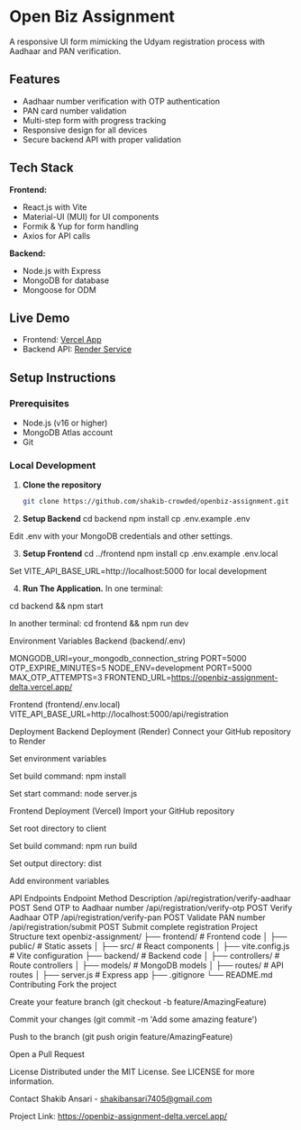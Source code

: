 # Open Biz Assignment

A responsive UI form mimicking the Udyam registration process with Aadhaar and PAN verification.

## Features

- Aadhaar number verification with OTP authentication
- PAN card number validation
- Multi-step form with progress tracking
- Responsive design for all devices
- Secure backend API with proper validation

## Tech Stack

**Frontend:**

- React.js with Vite
- Material-UI (MUI) for UI components
- Formik & Yup for form handling
- Axios for API calls

**Backend:**

- Node.js with Express
- MongoDB for database
- Mongoose for ODM

## Live Demo

- Frontend: [Vercel App](https://openbiz-assignment-delta.vercel.app)
- Backend API: [Render Service](https://openbiz-assignment.onrender.com)

## Setup Instructions

### Prerequisites

- Node.js (v16 or higher)
- MongoDB Atlas account
- Git

### Local Development

1. **Clone the repository**
   ```bash
   git clone https://github.com/shakib-crowded/openbiz-assignment.git
   ```
2. **Setup Backend**
   cd backend
   npm install
   cp .env.example .env

Edit .env with your MongoDB credentials and other settings.

3. **Setup Frontend**
   cd ../frontend
   npm install
   cp .env.example .env.local

Set VITE_API_BASE_URL=http://localhost:5000 for local development

4. **Run The Application.**
   In one terminal:

cd backend && npm start

In another terminal:
cd frontend && npm run dev

Environment Variables
Backend (backend/.env)

MONGODB_URI=your_mongodb_connection_string
PORT=5000
OTP_EXPIRE_MINUTES=5
NODE_ENV=development
PORT=5000
MAX_OTP_ATTEMPTS=3
FRONTEND_URL=https://openbiz-assignment-delta.vercel.app/

Frontend (frontend/.env.local)
VITE_API_BASE_URL=http://localhost:5000/api/registration

Deployment
Backend Deployment (Render)
Connect your GitHub repository to Render

Set environment variables

Set build command: npm install

Set start command: node server.js

Frontend Deployment (Vercel)
Import your GitHub repository

Set root directory to client

Set build command: npm run build

Set output directory: dist

Add environment variables

API Endpoints
Endpoint Method Description
/api/registration/verify-aadhaar POST Send OTP to Aadhaar number
/api/registration/verify-otp POST Verify Aadhaar OTP
/api/registration/verify-pan POST Validate PAN number
/api/registration/submit POST Submit complete registration
Project Structure
text
openbiz-assignment/
├── frontend/ # Frontend code
│ ├── public/ # Static assets
│ ├── src/ # React components
│ ├── vite.config.js # Vite configuration
├── backend/ # Backend code
│ ├── controllers/ # Route controllers
│ ├── models/ # MongoDB models
│ ├── routes/ # API routes
│ ├── server.js # Express app
├── .gitignore
└── README.md
Contributing
Fork the project

Create your feature branch (git checkout -b feature/AmazingFeature)

Commit your changes (git commit -m 'Add some amazing feature')

Push to the branch (git push origin feature/AmazingFeature)

Open a Pull Request

License
Distributed under the MIT License. See LICENSE for more information.

Contact
Shakib Ansari - shakibansari7405@gmail.com

Project Link: https://openbiz-assignment-delta.vercel.app/
